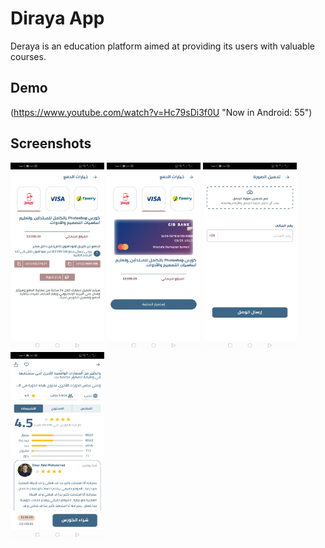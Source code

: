 # Diraya App

Deraya is an education platform aimed at providing its users with valuable courses.
## Demo

(https://www.youtube.com/watch?v=Hc79sDi3f0U "Now in Android: 55")

## Screenshots

<img src="https://raw.githubusercontent.com/ahmedhany20200050/deraya/main/assets/images/screenshots/1%20(1).jpg"  width="150" height="300" />

<img src="https://raw.githubusercontent.com/ahmedhany20200050/deraya/main/assets/images/screenshots/1%20(2).jpg"  width="150" height="300" />

<img src="https://raw.githubusercontent.com/ahmedhany20200050/deraya/main/assets/images/screenshots/1%20(3).jpg"  width="150" height="300" />

<img src="https://raw.githubusercontent.com/ahmedhany20200050/deraya/main/assets/images/screenshots/1%20(4).jpg"  width="150" height="300" />
